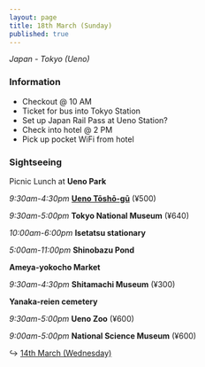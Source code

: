```yaml
---
layout: page
title: 18th March (Sunday)
published: true
---
```

_Japan - Tokyo (Ueno)_

### Information

- Checkout @ 10 AM
- Ticket for bus into Tokyo Station
- Set up Japan Rail Pass at Ueno Station?
- Check into hotel @ 2 PM
- Pick up pocket WiFi from hotel

### Sightseeing

Picnic Lunch at **Ueno Park**

_9:30am-4:30pm_ **[Ueno Tōshō-gū](/locations/uenoshrine)** (¥500)

_9:30am-5:00pm_ **Tokyo National Museum** (¥640)

_10:00am-6:00pm_ **Isetatsu stationary**

_5:00am-11:00pm_ **Shinobazu Pond**

**Ameya-yokocho Market**

_9:30am-4:30pm_ **Shitamachi Museum** (¥300)

**Yanaka-reien cemetery**

_9:30am-5:00pm_ **Ueno Zoo** (¥600)

_9:00am-5:00pm_ **National Science Museum** (¥600)


↪ [14th March (Wednesday)](/days/14mar)
